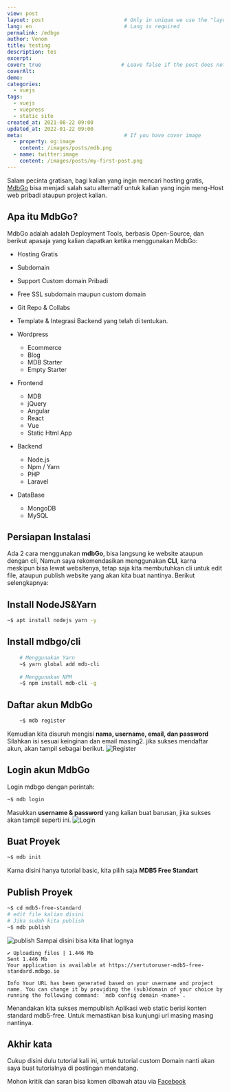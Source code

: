 ```yaml
---
view: post
layout: post                          # Only in unique we use the "layout: post"
lang: en                              # Lang is required
permalink: /mdbgo
author: Venom
title: testing
description: tes
excerpt: 
cover: true                          # Leave false if the post does not have cover image, if there is set to true
coverAlt:
demo: 
categories:
  - vuejs
tags: 
  - vuejs
  - vuepress
  - static site
created_at: 2021-08-22 09:00
updated_at: 2022-01-22 09:00
meta:                                 # If you have cover image
  - property: og:image
    content: /images/posts/mdb.png
  - name: twitter:image
    content: /images/posts/my-first-post.png 
---
```


Salam pecinta gratisan, bagi kalian yang ingin mencari hosting gratis, [MdbGo](https://mdbgo.com) bisa menjadi salah satu alternatif untuk kalian yang ingin meng-Host web pribadi ataupun project kalian. 

## Apa itu MdbGo?
MdbGo adalah adalah Deployment Tools, berbasis Open-Source, dan berikut apasaja yang kalian dapatkan ketika menggunakan MdbGo:
* Hosting Gratis
* Subdomain 
* Support Custom domain Pribadi
* Free SSL subdomain maupun custom domain
* Git Repo & Collabs
* Template & Integrasi Backend yang telah di tentukan.
* Wordpress
  * Ecommerce
  * Blog
  * MDB Starter
  * Empty Starter
* Frontend
  * MDB
  * jQuery
  * Angular
  * React
  * Vue
  * Static Html App

* Backend
  * Node.js
  * Npm / Yarn
  * PHP
  * Laravel
* DataBase
  * MongoDB
  * MySQL

## Persiapan Instalasi
Ada 2 cara menggunakan **mdbGo**, bisa langsung ke 
website ataupun dengan cli, Namun saya 
rekomendasikan menggunakan **CLI**, karna meskipun 
bisa lewat websitenya, tetap saja kita membutuhkan cli untuk edit file, ataupun publish website yang akan kita buat nantinya. 
Berikut selengkapnya:
## Install NodeJS&Yarn
```bash
~$ apt install nodejs yarn -y
```
## Install mdbgo/cli
```bash
	# Menggunakan Yarn
	~$ yarn global add mdb-cli
	
	# Menggunakan NPM
	~$ npm install mdb-cli -g
```

## Daftar akun MdbGo
```bash
	~$ mdb register
```
Kemudian kita disuruh mengisi **nama, username, email, dan password** Silahkan isi sesuai keinginan dan email masing2. jika sukses mendaftar akun, akan tampil sebagai berikut. 
![Register](/images/register.jpg)

## Login akun MdbGo
Login mdbgo dengan perintah:
```bash
~$ mdb login
```
Masukkan **username & password** yang kalian buat barusan, jika sukses akan tampil seperti ini.
![Login](/images/login.jpg)

## Buat Proyek
```bash
~$ mdb init
```
Karna disini hanya tutorial basic, kita pilih saja **MDB5 Free Standart**
## Publish Proyek
```bash
~$ cd mdb5-free-standard
# edit file kalian disini
# Jika sudah kita publish
~$ mdb publish
```
![publish](/images/publish.jpg)
Sampai disini bisa kita lihat lognya 
```
✔ Uploading files | 1.446 Mb
Sent 1.446 Mb
Your application is available at https://sertutoruser-mdb5-free-standard.mdbgo.io

Info Your URL has been generated based on your username and project name. You can change it by providing the (sub)domain of your choice by running the following command: `mdb config domain <name>`.
```
Menandakan kita sukses mempublish Aplikasi web static berisi konten standard mdb5-free. Untuk memastikan bisa kunjungi url masing masing nantinya. 

## Akhir kata 
Cukup disini dulu tutorial kali ini, untuk tutorial custom Domain nanti akan saya buat tutorialnya di postingan mendatang.

Mohon kritik dan saran bisa komen dibawah atau via [Facebook](https://facebook.com/serlink.my.id)
